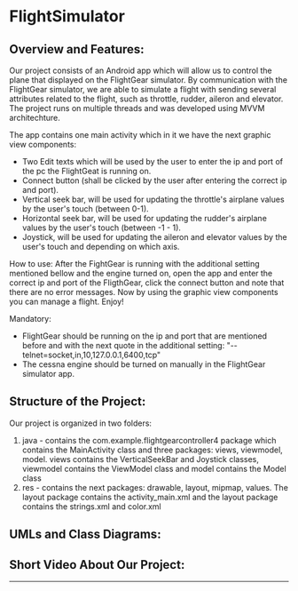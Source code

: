 # FlightSimulator

## Overview and Features: 

Our project consists of an Android app which will allow us to control the plane that displayed on the FlightGear simulator.
By communication with the FlightGear simulator, we are able to simulate a flight with sending several attributes related to the flight, such as throttle, rudder, aileron and elevator.
The project runs on multiple threads and was developed using MVVM architechture.

The app contains one main activity which in it we have the next graphic view components: 
  - Two Edit texts which will be used by the user to enter the ip and port of the pc the FlightGeat is running on.
  - Connect button (shall be clicked by the user after entering the correct ip and port).
  - Vertical seek bar, will be used for updating the throttle's airplane values by the user's touch (between 0-1).
  - Horizontal seek bar, will be used  for updating the rudder's airplane values by the user's touch (between -1 - 1).
  - Joystick, will be used for updating the aileron and elevator values by the user's touch and depending on which axis.

How to use:
  After the FightGear is running with the additional setting mentioned bellow and the engine turned on, open the app and enter the correct ip and port of the FligthGear, click the connect button and note that there are no error messages.
  Now by using the graphic view components you can manage a flight. Enjoy!


Mandatory:
  - FlightGear should be running on the ip and port that are mentioned before and with the next quote in the additional setting: 
  "--telnet=socket,in,10,127.0.0.1,6400,tcp"
  - The cessna engine should be turned on manually in the FlightGear simulator app.


## Structure of the Project: 

Our project is organized in two folders:
 1. java - contains the com.example.flightgearcontroller4 package which contains the MainActivity class and three packages: views, viewmodel, model.
    views contains the VerticalSeekBar and Joystick classes, viewmodel contains the ViewModel class and model contains the Model class
 2. res - contains the next packages: drawable, layout, mipmap, values.
    The layout package contains the activity_main.xml and the layout package contains the strings.xml and color.xml
    
## UMLs and Class Diagrams: 
## Short Video About Our Project: 
  
 ---------
